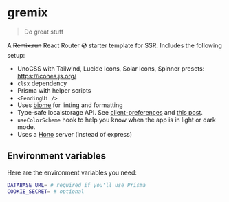 # gremix

> Do great stuff

A ~~Remix.run~~ React Router 💿 starter template for SSR. Includes the following setup:

- UnoCSS with Tailwind, Lucide Icons, Solar Icons, Spinner presets: https://icones.js.org/
- `clsx` dependency
- Prisma with helper scripts
- `<PendingUi />`
- Uses [biome](https://biomejs.dev) for linting and formatting
- Type-safe localstorage API. See [client-preferences](/app/lib/client-preference.ts) and [this post](https://degreat.co.uk/blog/typesafe-localstorage).
- `useColorScheme` hook to help you know when the app is in light or dark mode.
- Uses a [Hono](https://github.com/rphlmr/react-router-hono-server) server (instead of express)

## Environment variables

Here are the environment variables you need:

```sh
DATABASE_URL= # required if you'll use Prisma
COOKIE_SECRET= # optional
```
